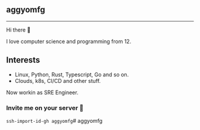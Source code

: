 ## aggyomfg
----
Hi there 👋

I love computer science and programming from 12. 
## Interests
- Linux, Python, Rust, Typescript, Go and so on.
- Clouds, k8s, CI/CD and other stuff.

Now workin as SRE Engineer.

### Invite me on your server 🤣
`ssh-import-id-gh aggyomfg`# aggyomfg
